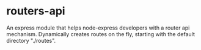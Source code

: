 # routers-api
An express module that helps node-express developers with a router api mechanism. Dynamically creates routes on the fly, starting with the default directory "./routes".
